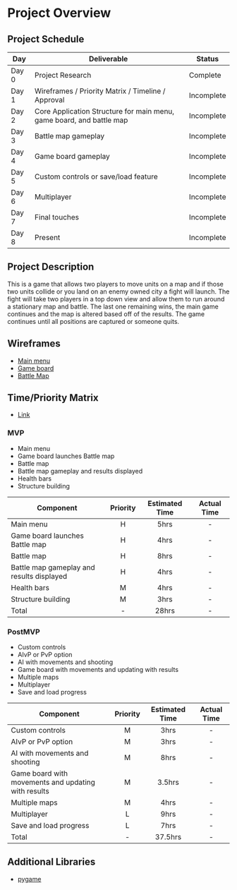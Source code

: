 # Project Overview

## Project Schedule
|  Day | Deliverable | Status
|---|---| ---|
|Day 0| Project Research | Complete
|Day 1| Wireframes / Priority Matrix / Timeline / Approval | Incomplete
|Day 2| Core Application Structure for main menu, game board, and battle map | Incomplete
|Day 3| Battle map gameplay | Incomplete
|Day 4| Game board gameplay | Incomplete
|Day 5| Custom controls or save/load feature| Incomplete
|Day 6| Multiplayer  | Incomplete
|Day 7| Final touches | Incomplete
|Day 8| Present | Incomplete

## Project Description

This is a game that allows two players to move units on a map and if those two units collide or you land on an enemy owned city a fight will launch. The fight will take two players in a top down view and allow them to run around a stationary map and battle. The last one remaining wins, the main game continues and the map is altered based off of the results. The game continues until all positions are captured or someone quits.
## Wireframes

- [Main menu](https://imgur.com/a/GgGiEk7)
- [Game board](https://imgur.com/lPSrLTc)
- [Battle Map](https://imgur.com/Mso0ZPk)

## Time/Priority Matrix 

- [Link](https://imgur.com/pA9CbR9)

### MVP
- Main menu
- Game board launches Battle map 
- Battle map
- Battle map gameplay and results displayed
- Health bars
- Structure building

| Component | Priority | Estimated Time | Actual Time |
| --- | :---: |  :---: | :---: | 
| Main menu                                               | H | 5hrs  | - |
| Game board launches Battle map                          | H | 4hrs  | - |
| Battle map                                              | H | 8hrs  | - |
| Battle map gameplay and results displayed               | H | 4hrs  | - |
| Health bars                                             | M | 4hrs  | - |
| Structure building                                      | M | 3hrs  | - |
| Total                                                   | - | 28hrs | - |

### PostMVP
- Custom controls
- AIvP or PvP option   
- AI with movements and shooting 
- Game board with movements and updating with results
- Multiple maps
- Multiplayer
- Save and load progress

| Component | Priority | Estimated Time | Actual Time |
| --- | :---: |  :---: | :---: | 
| Custom controls                                     | M | 3hrs    | - |
| AIvP or PvP option                                  | M | 3hrs    | - |
| AI with movements and shooting                      | M | 8hrs    | - |
| Game board with movements and updating with results | M | 3.5hrs  | - |
| Multiple maps                                       | M | 4hrs    | - |
| Multiplayer                                         | L | 9hrs    | - |
| Save and load progress                              | L | 7hrs    | - |
| Total                                               | - | 37.5hrs | - |

## Additional Libraries
- [pygame](https://www.pygame.org/docs/)

